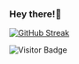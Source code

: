 <!--### Hi there!! 👋
-->
<!--
**thenickrj/thenickrj** is a ✨ _special_ ✨ repository because its `README.md` (this file) appears on your GitHub profile.

Here are some ideas to get you started:

- 🔭 I’m currently working on ...
- 🌱 I’m currently learning ...
- 👯 I’m looking to collaborate on ...
- 🤔 I’m looking for help with ...
- 💬 Ask me about ...
- 📫 How to reach me: ...
- 😄 Pronouns: ...
- ⚡ Fun fact: ...
-->

<!--[![Nikhil's github stats](https://github-readme-stats.vercel.app/api?username=thenickrj)](https://github.com/thenickrj/github-readme-stats)

[![Top Langs](https://github-readme-stats.vercel.app/api/top-langs/?username=thenickrj)](https://github.com/thenickrj/github-readme-stats)
-->
### Hey there!👋
<!-- ### I'm a Full Stack Developer -->
[![GitHub Streak](https://github-readme-streak-stats.herokuapp.com/?user=thenickrj&theme=dark)](https://git.io/streak-stats)


![Visitor Badge](https://visitor-badge.laobi.icu/badge?page_id=thenickrj)
